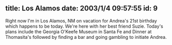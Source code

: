 title: Los Alamos
date: 2003/1/4 09:57:55
id: 9
---
Right now I'm in Los Alamos, NM on vacation for Andrea's 21st birthday which happens to be today. We're here with her best friend Suzie. Today's plans include the Georgia O'Keefe Museum in Santa Fe and Dinner at Thomasita's followed by finding a bar and going gambling to initiate Andrea.